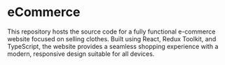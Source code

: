 # eCommerce
This repository hosts the source code for a fully functional e-commerce website focused on selling clothes. Built using React, Redux Toolkit, and TypeScript, the website provides a seamless shopping experience with a modern, responsive design suitable for all devices.
